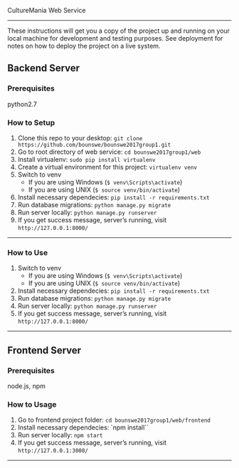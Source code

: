 CultureMania Web Service
***

These instructions will get you a copy of the project up and running on your local machine for development and testing purposes. See deployment for notes on how to deploy the project on a live system.

## Backend Server

### Prerequisites
python2.7

### How to Setup
1. Clone this repo to your desktop: `git clone https://github.com/bounswe/bounswe2017group1.git`
2. Go to root directory of web service: `cd bounswe2017group1/web`
3. Install virtualenv: `sudo pip install virtualenv`
4. Create a virtual environment for this project: `virtualenv venv`
5. Switch to venv
    * If you are using Windows (`$ venv\Scripts\activate`)
    * If you are using UNIX (`$ source venv/bin/activate`)
6. Install necessary dependecies: `pip install -r requirements.txt`
7. Run database migrations: `python manage.py migrate`
8. Run server locally: `python manage.py runserver`
9. If you get success message, server’s running, visit `http://127.0.0.1:8000/`
***

### How to Use
1. Switch to venv
    * If you are using Windows (`$ venv\Scripts\activate`)
    * If you are using UNIX (`$ source venv/bin/activate`)
2. Install necessary dependecies: `pip install -r requirements.txt`
3. Run database migrations: `python manage.py migrate`
4. Run server locally: `python manage.py runserver`
5. If you get success message, server’s running, visit `http://127.0.0.1:8000/`
***

## Frontend Server

### Prerequisites
node.js, npm

### How to Usage
1. Go to frontend project folder: `cd bounswe2017group1/web/frontend`
2. Install necessary dependecies: `npm install``
3. Run server locally: `npm start`
4. If you get success message, server’s running, visit `http://127.0.0.1:3000/`
***
